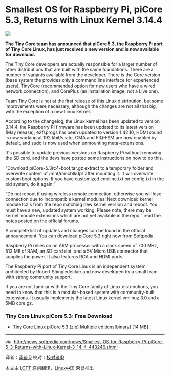 Smallest OS for Raspberry Pi, piCore 5.3, Returns with Linux Kernel 3.14.4
================================================================================
![](http://i1-news.softpedia-static.com/images/news2/Smallest-OS-for-Raspberry-Pi-piCore-5-3-Returns-with-Linux-Kernel-3-14-4-443246-2.jpg)

**The Tiny Core team has announced that piCore 5.3, the Raspberry Pi port of Tiny Core Linux, has just received a new version and is now available for download.**

The Tiny Core developers are actually responsible for a larger number of other distributions that are built with the same foundations. There are a number of variants available from the developer. There is the Core version (base system the provides only a command line interface for experienced users), TinyCore (recommended option for new users who have a wired network connection), and CorePlus (an installation image, not a Live one).

Team Tiny Core is not at the first release of this Linux distribution, but some improvements were necessary, although the changes are not all that big, with the exception of a new Linux kernel.

According to the changelog, the Linux kernel has been updated to version 3.14.4, the Raspberry Pi firmware has been updated to its latest version (May release), e2fsprogs has been updated to version 1.42.10, HDMI sound is now working at 192 kbit/s rate, CMA and FIQ-FSM are now enabled by default, and sudo is now used when unmounting meta-extensions.

It's possible to update previous versions on Raspberry Pi without removing the SD card, and the devs have posted some instructions on how to do this.

“Download piCore-5.3rc4-boot.tar.gz extract to a temporary folder and overwrite content of /mnt/mmcblk0p1 after mounting it. It will overwrite custom boot options. If you have customized cmdline.txt on config.txt in the old system, do it again.”

“Do not reboot if using wireless remote connection, otherwise you will lose connection due to incompatible kernel modules! Next download kernel module tcz's from the repo matching new kernel version and reboot. You must have a new, updated system working. Please note, there may be kernel module extensions which are not yet available in the repo,” read the notes posted on the official forums.

A complete list of updates and changes can be found in the official announcement. You can download piCore 5.3 right now from Softpedia.

Raspberry Pi relies on an ARM processor with a clock speed of 700 MHz, 512 MB of RAM, an SD card slot, and a 5V Micro USB connector that supplies the power. It also features RCA and HDMI ports.

The Raspberry Pi port of Tiny Core Linux is an independent system architected by Robert Shingledecker and now developed by a small team with strong community support.

If you are not familiar with the Tiny Core family of Linux distributions, you need to know that this is a modular-based system with community-built extensions. It usually implements the latest Linux kernel vmlinuz 3.0 and a 5MB core.gz.

### Tiny Core Linux piCore 5.3: Free Download ###

- [Tiny Core Linux piCore 5.3 (zip) Multiple editions][3][binary] [14 MB]

--------------------------------------------------------------------------------

via: http://news.softpedia.com/news/Smallest-OS-for-Raspberry-Pi-piCore-5-3-Returns-with-Linux-Kernel-3-14-4-443246.shtml

译者：[译者ID](https://github.com/译者ID) 校对：[校对者ID](https://github.com/校对者ID)

本文由 [LCTT](https://github.com/LCTT/TranslateProject) 原创翻译，[Linux中国](http://linux.cn/) 荣誉推出

[1]:http://forum.tinycorelinux.net/index.php/topic,17061.0.html
[2]:http://linux.softpedia.com/get/Linux-Distributions/Tiny-Core-Linux-piCore-103260.shtml
[3]:http://tinycorelinux.net/5.x/armv6/releases/5.3/